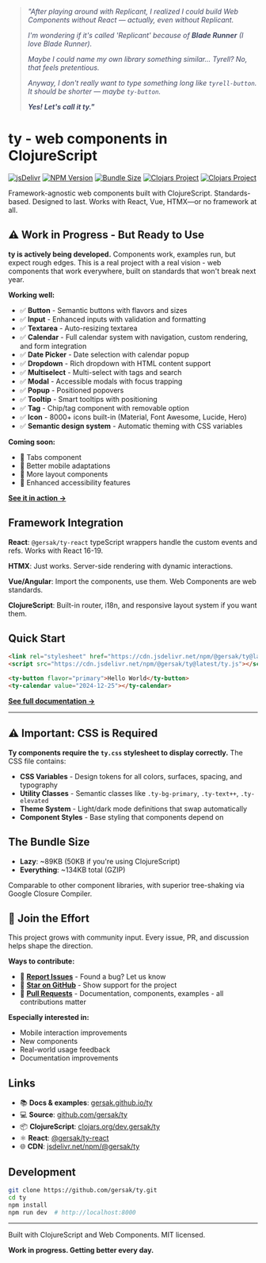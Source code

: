 <blockquote style="color: #414863">
<p><em>"After playing around with Replicant, I realized I could build Web Components without React — actually, even without Replicant.</em></p>

<p><em>I'm wondering if it's called 'Replicant' because of <strong>Blade Runner</strong> (I love Blade Runner).</em></p>

<p><em>Maybe I could name my own library something similar... Tyrell? No, that feels pretentious.</em></p>

<p><em>Anyway, I don't really want to type something long like <code>tyrell-button</code>. It should be shorter — maybe <code>ty-button</code>.</em></p>

<p><strong><em>Yes! Let's call it ty."</em></strong></p>
</blockquote>

# ty - web components in ClojureScript

[![jsDelivr](https://data.jsdelivr.com/v1/package/npm/@gersak/ty/badge)](https://www.jsdelivr.com/package/npm/@gersak/ty)
[![NPM Version](https://img.shields.io/npm/v/@gersak/ty.svg)](https://www.npmjs.com/package/@gersak/ty)
[![Bundle Size](https://img.shields.io/bundlephobia/minzip/@gersak/ty)](https://bundlephobia.com/package/@gersak/ty)
[![Clojars Project](https://img.shields.io/clojars/v/dev.gersak/ty-icons.svg)](https://clojars.org/dev.gersak/ty-icons)
[![Clojars Project](https://img.shields.io/clojars/v/dev.gersak/ty.svg)](https://clojars.org/dev.gersak/ty)

Framework-agnostic web components built with ClojureScript. Standards-based. Designed to last. Works with React, Vue, HTMX—or no framework at all.

## ⚠️ Work in Progress - But Ready to Use

**ty is actively being developed.** Components work, examples run, but expect rough edges. This is a real project with a real vision - web components that work everywhere, built on standards that won't break next year.

**Working well:**
- ✅ **Button** - Semantic buttons with flavors and sizes
- ✅ **Input** - Enhanced inputs with validation and formatting
- ✅ **Textarea** - Auto-resizing textarea
- ✅ **Calendar** - Full calendar system with navigation, custom rendering, and form integration
- ✅ **Date Picker** - Date selection with calendar popup
- ✅ **Dropdown** - Rich dropdown with HTML content support
- ✅ **Multiselect** - Multi-select with tags and search
- ✅ **Modal** - Accessible modals with focus trapping
- ✅ **Popup** - Positioned popovers
- ✅ **Tooltip** - Smart tooltips with positioning
- ✅ **Tag** - Chip/tag component with removable option
- ✅ **Icon** - 8000+ icons built-in (Material, Font Awesome, Lucide, Hero)
- ✅ **Semantic design system** - Automatic theming with CSS variables

**Coming soon:**
- 🚧 Tabs component
- 🚧 Better mobile adaptations
- 🚧 More layout components
- 🚧 Enhanced accessibility features


**[See it in action →](https://gersak.github.io/ty)**

## Framework Integration

**React**: `@gersak/ty-react` typeScript wrappers handle the custom events and refs. Works with React 16-19.

**HTMX**: Just works. Server-side rendering with dynamic interactions.

**Vue/Angular**: Import the components, use them. Web Components are web standards.

**ClojureScript**: Built-in router, i18n, and responsive layout system if you want them.

## Quick Start
```html
<link rel="stylesheet" href="https://cdn.jsdelivr.net/npm/@gersak/ty@latest/css/ty.css">
<script src="https://cdn.jsdelivr.net/npm/@gersak/ty@latest/ty.js"></script>

<ty-button flavor="primary">Hello World</ty-button>
<ty-calendar value="2024-12-25"></ty-calendar>
```

**[See full documentation →](https://gersak.github.io/ty/docs/getting-started)**

---


## ⚠️ Important: CSS is Required

**Ty components require the `ty.css` stylesheet to display correctly.** The CSS file contains:

- **CSS Variables** - Design tokens for all colors, surfaces, spacing, and typography
- **Utility Classes** - Semantic classes like `.ty-bg-primary`, `.ty-text++`, `.ty-elevated`
- **Theme System** - Light/dark mode definitions that swap automatically
- **Component Styles** - Base styling that components depend on

## The Bundle Size

- **Lazy**: ~89KB (50KB if you're using ClojureScript)
- **Everything**: ~134KB total (GZIP)

Comparable to other component libraries, with superior tree-shaking via Google Closure Compiler.


## 🤝 Join the Effort

This project grows with community input. Every issue, PR, and discussion helps shape the direction.

**Ways to contribute:**
- 🐛 [**Report Issues**](https://github.com/gersak/ty/issues) - Found a bug? Let us know
- 🌟 [**Star on GitHub**](https://github.com/gersak/ty) - Show support for the project
- 🔧 [**Pull Requests**](https://github.com/gersak/ty/pulls) - Documentation, components, examples - all contributions matter

**Especially interested in:**
- Mobile interaction improvements
- New components
- Real-world usage feedback
- Documentation improvements

## Links

- 📚 **Docs & examples**: [gersak.github.io/ty](https://gersak.github.io/ty)
- 💻 **Source**: [github.com/gersak/ty](https://github.com/gersak/ty)
- 📦 **ClojureScript**: [clojars.org/dev.gersak/ty](https://clojars.org/dev.gersak/ty)
- ⚛️ **React**: [@gersak/ty-react](https://www.npmjs.com/package/@gersak/ty-react)
- 🌐 **CDN**: [jsdelivr.net/npm/@gersak/ty](https://www.jsdelivr.net/npm/@gersak/ty)

## Development

```bash
git clone https://github.com/gersak/ty.git
cd ty
npm install
npm run dev  # http://localhost:8000
```

---

Built with ClojureScript and Web Components. MIT licensed.

**Work in progress. Getting better every day.**
